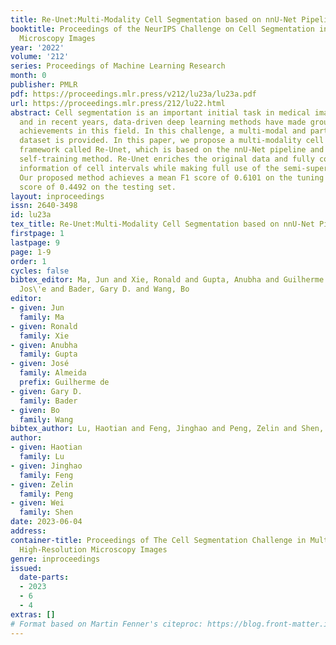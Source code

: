 ```yaml
---
title: Re-Unet:Multi-Modality Cell Segmentation based on nnU-Net Pipeline
booktitle: Proceedings of the NeurIPS Challenge on Cell Segmentation in Muliti-modality
  Microscopy Images
year: '2022'
volume: '212'
series: Proceedings of Machine Learning Research
month: 0
publisher: PMLR
pdf: https://proceedings.mlr.press/v212/lu23a/lu23a.pdf
url: https://proceedings.mlr.press/212/lu22.html
abstract: Cell segmentation is an important initial task in medical image analysis,
  and in recent years, data-driven deep learning methods have made groundbreaking
  achievements in this field. In this challenge, a multi-modal and partially labeled
  dataset is provided. In this paper, we propose a multi-modality cell segmentation
  framework called Re-Unet, which is based on the nnU-Net pipeline and an iterative
  self-training method. Re-Unet enriches the original data and fully considers the
  information of cell intervals while making full use of the semi-supervised data.
  Our proposed method achieves a mean F1 score of 0.6101 on the tuning set and a F1
  score of 0.4492 on the testing set.
layout: inproceedings
issn: 2640-3498
id: lu23a
tex_title: Re-Unet:Multi-Modality Cell Segmentation based on nnU-Net Pipeline
firstpage: 1
lastpage: 9
page: 1-9
order: 1
cycles: false
bibtex_editor: Ma, Jun and Xie, Ronald and Gupta, Anubha and Guilherme de Almeida,
  Jos\'e and Bader, Gary D. and Wang, Bo
editor:
- given: Jun
  family: Ma
- given: Ronald
  family: Xie
- given: Anubha
  family: Gupta
- given: José
  family: Almeida
  prefix: Guilherme de
- given: Gary D.
  family: Bader
- given: Bo
  family: Wang
bibtex_author: Lu, Haotian and Feng, Jinghao and Peng, Zelin and Shen, Wei
author:
- given: Haotian
  family: Lu
- given: Jinghao
  family: Feng
- given: Zelin
  family: Peng
- given: Wei
  family: Shen
date: 2023-06-04
address:
container-title: Proceedings of The Cell Segmentation Challenge in Multi-modality
  High-Resolution Microscopy Images
genre: inproceedings
issued:
  date-parts:
  - 2023
  - 6
  - 4
extras: []
# Format based on Martin Fenner's citeproc: https://blog.front-matter.io/posts/citeproc-yaml-for-bibliographies/
---
```

